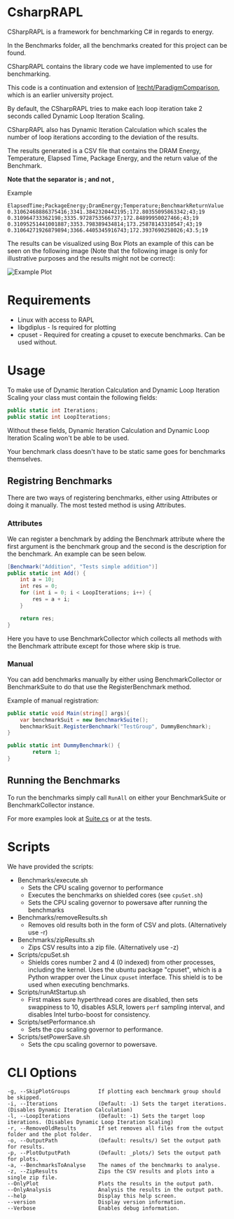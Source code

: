 # CsharpRAPL

CSharpRAPL is a framework for benchmarking C# in regards to energy.

In the Benchmarks folder, all the benchmarks created for this project can be found.

CSharpRAPL contains the library code we have implemented to use for benchmarking.

This code is a continuation and extension of [lrecht/ParadigmComparison](https://github.com/lrecht/ParadigmComparison), which is an earlier university project.

By default, the CSharpRAPL tries to make each loop iteration take 2 seconds called Dynamic Loop Iteration Scaling.

CSharpRAPL also has Dynamic Iteration Calculation which scales the number of loop iterations according to the deviation of the results.

The results generated is a CSV file that contains the DRAM Energy, Temperature, Elapsed Time, Package Energy, and the return value of the Benchmark. 

**Note that the separator is ; and not ,**

Example
```
ElapsedTime;PackageEnergy;DramEnergy;Temperature;BenchmarkReturnValue
0.31062468886375416;3341.3842320442195;172.80355095863342;43;19
0.310964733362198;3335.9728753566737;172.84899950027466;43;19
0.31095251441001887;3353.798389434814;173.25878143310547;43;19
0.31064271926879894;3366.4405345916743;172.3937690258026;43.5;19
```

The results can be visualized using Box Plots an example of this can be seen on the following image (Note that the following image is only for illustrative purposes and the results might not be correct):

![Example Plot](https://media.discordapp.net/attachments/702101593449037844/908033950922993725/PrimitiveInteger-2021-11-10T17-20-47-400.png?width=540&height=405)



# Requirements
* Linux with access to RAPL
* libgdiplus - Is required for plotting
* cpuset - Required for creating a cpuset to execute benchmarks. Can be used without.


# Usage
To make use of Dynamic Iteration Calculation and Dynamic Loop Iteration Scaling your class must contain the following fields:


```csharp
public static int Iterations;
public static int LoopIterations;
```

Without these fields, Dynamic Iteration Calculation and Dynamic Loop Iteration Scaling won't be able to be used.

Your benchmark class doesn't have to be static same goes for benchmarks themselves.

## Registring Benchmarks
There are two ways of registering benchmarks, either using Attributes or doing it manually.
The most tested method is using Attributes.

### Attributes
We can register a benchmark by adding the Benchmark attribute where the first argument is the benchmark group and the second is the description for the benchmark.
An example can be seen below.
```csharp
[Benchmark("Addition", "Tests simple addition")]
public static int Add() {
    int a = 10;
    int res = 0;
    for (int i = 0; i < LoopIterations; i++) {
        res = a + i;
    }

    return res;
}

```
Here you have to use BenchmarkCollector which collects all methods with the Benchmark attribute except for those where skip is true.

### Manual

You can add benchmarks manually by either using BenchmarkCollector or BenchmarkSuite to do that use the RegisterBenchmark method.

Example of manual registration:
```csharp
public static void Main(string[] args){
    var benchmarkSuit = new BenchmarkSuite();
    benchmarkSuit.RegisterBenchmark("TestGroup", DummyBenchmark);
}

public static int DummyBenchmark() {
        return 1;
}
```

## Running the Benchmarks 
To run the benchmarks simply call ``RunAll`` on either your BenchmarkSuite or BenchmarkCollector instance.

For more examples look at [Suite.cs](https://gitlab.com/Plagiatdrengene/CsharpRAPL/-/blob/main/Benchmarks/Suite.cs) or at the tests.


# Scripts
We have provided the scripts:
* Benchmarks/execute.sh
    - Sets the CPU scaling governor to performance
    - Executes the benchmarks on shielded cores (see `cpuSet.sh`)
    - Sets the CPU scaling governor to powersave after running the benchmarks
* Benchmarks/removeResults.sh
    - Removes old results both in the form of CSV and plots. (Alternatively use -r)
* Benchmarks/zipResults.sh
    - Zips CSV results into a zip file. (Alternatively use -z) 
* Scripts/cpuSet.sh
    - Shields cores number 2 and 4 (0 indexed) from other processes, including the kernel. Uses the ubuntu package "cpuset", which is a Python wrapper over the Linux `cpuset` interface. This shield is to be used when executing benchmarks.
* Scripts/runAtStartup.sh
    - First makes sure hyperthread cores are disabled, then sets swappiness to 10, disables ASLR, lowers `perf` sampling interval, and disables Intel turbo-boost for consistency.
* Scripts/setPerformance.sh
    - Sets the cpu scaling governor to performance.
* Scripts/setPowerSave.sh
    - Sets the cpu scaling governor to powersave.

# CLI Options
    -g, --SkipPlotGroups         If plotting each benchmark group should be skipped.
    -i, --Iterations             (Default: -1) Sets the target iterations. (Disables Dynamic Iteration Calculation)
    -l, --LoopIterations         (Default: -1) Sets the target loop iterations. (Disables Dynamic Loop Iteration Scaling)
    -r, --RemoveOldResults       If set removes all files from the output folder and the plot folder.
    -o, --OutputPath             (Default: results/) Set the output path for results.
    -p, --PlotOutputPath         (Default: _plots/) Sets the output path for plots.
    -a, --BenchmarksToAnalyse    The names of the benchmarks to analyse.
    -z, --ZipResults             Zips the CSV results and plots into a single zip file.
    --OnlyPlot                   Plots the results in the output path.
    --OnlyAnalysis               Analysis the results in the output path.
    --help                       Display this help screen.
    --version                    Display version information.
    --Verbose                    Enables debug information.
